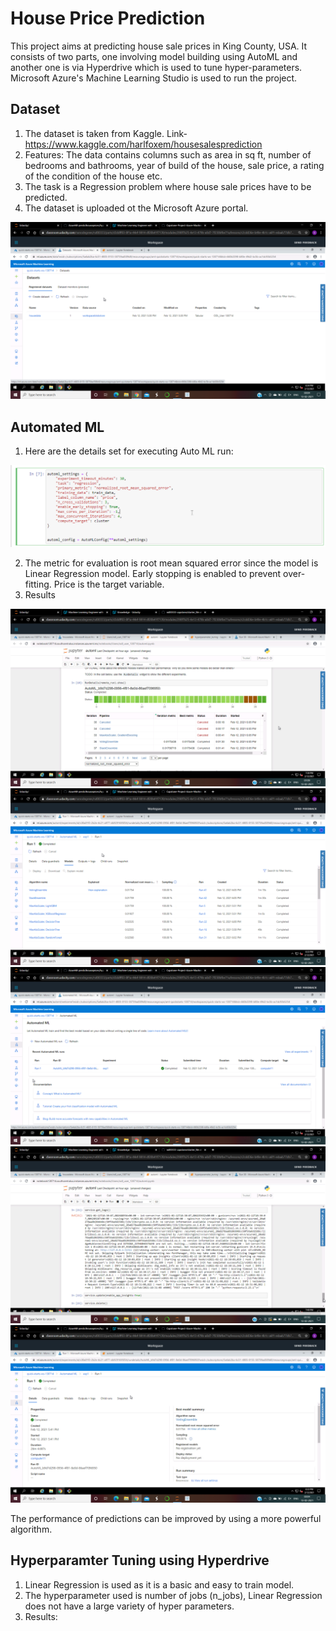 # House Price Prediction

This project aims at predicting house sale prices in King County, USA. It consists of two parts, one involving model building using AutoML and another one is via Hyperdrive which is used to tune hyper-parameters. Microsoft Azure's Machine Learning Studio is used to run the project.

## Dataset

1. The dataset is taken from Kaggle. Link- https://www.kaggle.com/harlfoxem/housesalesprediction
2. Features: The data contains columns such as area in sq ft, number of bedrooms and bathrooms, year of build of the house, sale price, a rating of the condition of the house etc.
3. The task is a Regression problem where house sale prices have to be predicted.
4. The dataset is uploaded ot the Microsoft Azure portal. 


![image](https://github.com/gunisha30/AzureMl-predicthouseprices/blob/main/datasetname.png)
## Automated ML

1. Here are the details set for executing Auto ML run:

![image](https://github.com/gunisha30/AzureMl-predicthouseprices/blob/main/automlconfigurations.png)

2. The metric for evaluation is root mean squared error since the model is Linear Regression model. Early stopping is enabled to prevent over-fitting. Price is the target variable. 
3. Results

![image](https://github.com/gunisha30/AzureMl-predicthouseprices/blob/main/automlrundetails.png)
![image](https://github.com/gunisha30/AzureMl-predicthouseprices/blob/main/listofmodels.png)
![image](https://github.com/gunisha30/AzureMl-predicthouseprices/blob/main/automl.png)
![image](https://github.com/gunisha30/AzureMl-predicthouseprices/blob/main/automllogs.png)
![image](https://github.com/gunisha30/AzureMl-predicthouseprices/blob/main/rundetails.png)


The performance of predictions can be improved by using a more powerful algorithm. 

## Hyperparamter Tuning using Hyperdrive

1. Linear Regression is used as it is a basic and easy to train model. 
2. The hyperparameter used is number of jobs (n_jobs), Linear Regression does not have a large variety of hyper parameters. 
3. Results:


